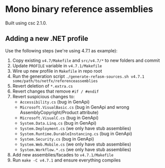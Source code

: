 Mono binary reference assemblies
================================

Built using csc 2.1.0.

Adding a new .NET profile
-------------------------

Use the following steps (we're using 4.7.1 as example):

1. Copy existing `v4.7/Makefile` and `src/v4.7/*` to new folders and commit
2. Update `PROFILE` variable in `v4.7.1/Makefile`
3. Wire up new profile in `Makefile` in repo root
4. Run the generation script `./generate-refasm-sources.sh v4.7.1 some/path/to/netfx/referenceassemblies`
5. Revert deletion of `*.extra.cs`
6. Revert changes that remove `#if / #endif`
7. Revert suspicious changes to:
    - `Accessibility.cs` (bug in GenApi)
    - `Microsoft.VisualBasic.cs` (bug in GenApi and wrong AssemblyCopyright/Product attribute)
    - `Microsoft.VisualC.cs` (bug in GenApi)
    - `System.Data.Linq.cs` (bug in GenApi)
    - `System.Deployment.cs` (we only have stub assemblies)
    - `System.Runtime.DurableInstancing.cs` (bug in GenApi)
    - `System.Security.cs` (bug in GenApi)
    - `System.Web.Mobile.cs` (we only have stub assemblies)
    - `System.Workflow.*.cs` (we only have stub assemblies)
8. Add new assemblies/facades to `v4.7.1/Makefile`
9. Run `make -C v4.7.1` and ensure everything compiles

